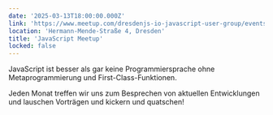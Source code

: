 ```yaml
---
date: '2025-03-13T18:00:00.000Z'
link: 'https://www.meetup.com/dresdenjs-io-javascript-user-group/events/306168216'
location: 'Hermann-Mende-Straße 4, Dresden'
title: 'JavaScript Meetup'
locked: false
---
```

JavaScript ist besser als gar keine Programmiersprache ohne Metaprogrammierung und First-Class-Funktionen.

Jeden Monat treffen wir uns zum Besprechen von aktuellen Entwicklungen und lauschen Vorträgen und kickern und quatschen!
